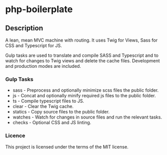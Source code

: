 # php-boilerplate

## Description
A lean, mean MVC machine with routing. It uses Twig for Views, Sass for CSS and Typescript for JS.

Gulp tasks are used to translate and compile SASS and Typescript and to watch for changes to Twig views and delete the cache files. Development and production modes are included.

### Gulp Tasks
- sass - Preprocess and optionally minimize scss files the public folder.
- js - Concat and optionally minify required js files to the public folder.
- ts - Compile typescript files to JS.
- clear - Clear the Twig cache.
- statics - Copy source files to the public folder.
- watches - Watch for changes in source files and run the relevant tasks.
- checks - Optional CSS and JS linting.

### Licence
This project is licensed under the terms of the MIT license.
